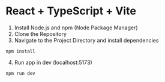 # React + TypeScript + Vite

1. Install Node.js and npm (Node Package Manager)
2. Clone the Repository
3. Navigate to the Project Directory and install dependencies
```
npm install
```
4. Run app in dev (localhost:5173)
```
npm run dev
```
